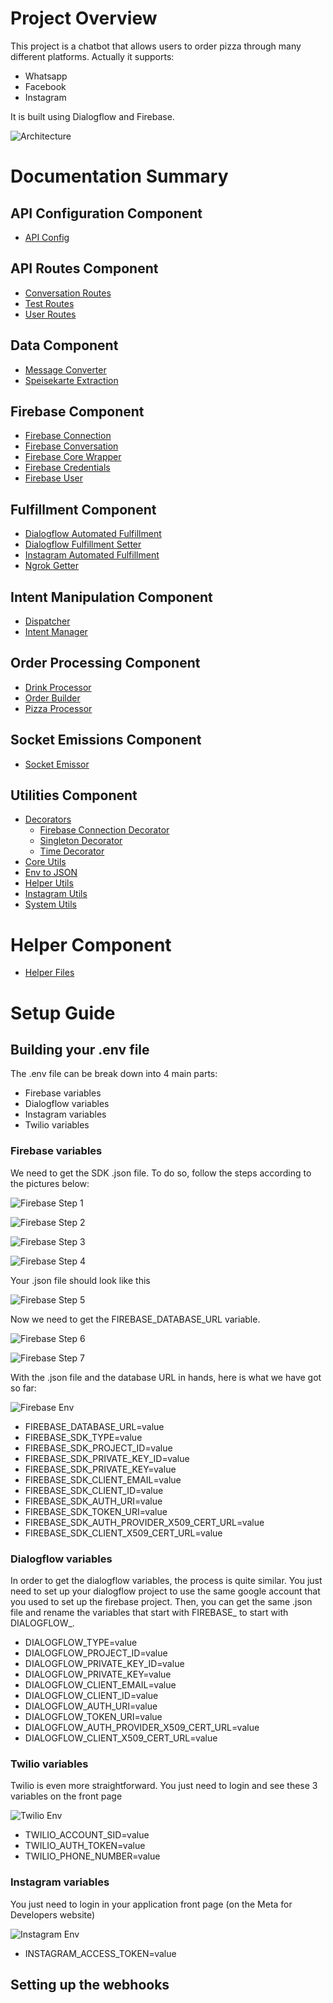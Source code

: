# Project Overview

This project is a chatbot that allows users to order pizza through many different platforms. Actually it supports:
- Whatsapp
- Facebook
- Instagram

It is built using Dialogflow and Firebase.

![Architecture](docs/pictures/architecture.png)

# Documentation Summary

## API Configuration Component
- [API Config](docs/api_config/api_config.md)

## API Routes Component
- [Conversation Routes](docs/api_routes/conversation_routes.md)
- [Test Routes](docs/api_routes/test_routes.md)
- [User Routes](docs/api_routes/user_routes.md)

## Data Component
- [Message Converter](docs/data/message_converter.md)
- [Speisekarte Extraction](docs/data/speisekarte_extraction.md)

## Firebase Component
- [Firebase Connection](docs/firebaseFolder/firebase_connection.md)
- [Firebase Conversation](docs/firebaseFolder/firebase_conversation.md)
- [Firebase Core Wrapper](docs/firebaseFolder/firebase_core_wrapper.md)
- [Firebase Credentials](docs/firebaseFolder/firebase_credentials.md)
- [Firebase User](docs/firebaseFolder/firebase_user.md)

## Fulfillment Component
- [Dialogflow Automated Fulfillment](docs/fulfillment/dialogflowAutomatedFulfillment.md)
- [Dialogflow Fulfillment Setter](docs/fulfillment/dialogflowFulfillmentSetter.md)
- [Instagram Automated Fulfillment](docs/fulfillment/instagramAutomatedFulfillment.md)
- [Ngrok Getter](docs/fulfillment/ngrokGetter.md)

## Intent Manipulation Component
- [Dispatcher](docs/intentManipulation/dispatcher.md)
- [Intent Manager](docs/intentManipulation/intent_manager.md)

## Order Processing Component
- [Drink Processor](docs/orderProcessing/drink_processor.md)
- [Order Builder](docs/orderProcessing/order_builder.md)
- [Pizza Processor](docs/orderProcessing/pizza_processor.md)

## Socket Emissions Component
- [Socket Emissor](docs/socketEmissions/socket_emissor.md)

## Utilities Component
- [Decorators](docs/utils/decorators/)
  - [Firebase Connection Decorator](docs/utils/decorators/firebase_connection_decorator.md)
  - [Singleton Decorator](docs/utils/decorators/singleton_decorator.md)
  - [Time Decorator](docs/utils/decorators/time_decorator.md)
- [Core Utils](docs/utils/core_utils.md)
- [Env to JSON](docs/utils/env_to_json.md)
- [Helper Utils](docs/utils/helper_utils.md)
- [Instagram Utils](docs/utils/instagram_utils.md)
- [System Utils](docs/utils/system_utils.md)

# Helper Component
- [Helper Files](docs/helper_components.md)

# Setup Guide

## Building your .env file

The .env file can be break down into 4 main parts:

- Firebase variables
- Dialogflow variables
- Instagram variables
- Twilio variables

### Firebase variables

We need to get the SDK .json file. To do so, follow the steps according to the pictures below:

![Firebase Step 1](docs/pictures/firebase_steps/firebase_1.png)

![Firebase Step 2](docs/pictures/firebase_steps/firebase_2.png)

![Firebase Step 3](docs/pictures/firebase_steps/firebase_3.png)

![Firebase Step 4](docs/pictures/firebase_steps/firebase_4.png)

Your .json file should look like this

![Firebase Step 5](docs/pictures/firebase_steps/firebase_5.png)

Now we need to get the FIREBASE_DATABASE_URL variable.

![Firebase Step 6](docs/pictures/firebase_steps/firebase_6.png)

![Firebase Step 7](docs/pictures/firebase_steps/firebase_7.png)

With the .json file and the database URL in hands, here is what we have got so far:

![Firebase Env](docs/pictures/firebase_steps/env_file.png)
- FIREBASE_DATABASE_URL=value
- FIREBASE_SDK_TYPE=value
- FIREBASE_SDK_PROJECT_ID=value
- FIREBASE_SDK_PRIVATE_KEY_ID=value
- FIREBASE_SDK_PRIVATE_KEY=value
- FIREBASE_SDK_CLIENT_EMAIL=value
- FIREBASE_SDK_CLIENT_ID=value
- FIREBASE_SDK_AUTH_URI=value
- FIREBASE_SDK_TOKEN_URI=value
- FIREBASE_SDK_AUTH_PROVIDER_X509_CERT_URL=value
- FIREBASE_SDK_CLIENT_X509_CERT_URL=value

### Dialogflow variables

In order to get the dialogflow variables, the process is quite similar. You just need to set up your dialogflow project
to use the same google account that you used to set up the firebase project. Then, you can get the same .json file and
rename the variables that start with FIREBASE_ to start with DIALOGFLOW_.

- DIALOGFLOW_TYPE=value
- DIALOGFLOW_PROJECT_ID=value
- DIALOGFLOW_PRIVATE_KEY_ID=value
- DIALOGFLOW_PRIVATE_KEY=value
- DIALOGFLOW_CLIENT_EMAIL=value
- DIALOGFLOW_CLIENT_ID=value
- DIALOGFLOW_AUTH_URI=value
- DIALOGFLOW_TOKEN_URI=value
- DIALOGFLOW_AUTH_PROVIDER_X509_CERT_URL=value
- DIALOGFLOW_CLIENT_X509_CERT_URL=value

### Twilio variables

Twilio is even more straightforward. You just need to login and see these 3 variables on the front page

![Twilio Env](docs/pictures/twilio_steps.png)

- TWILIO_ACCOUNT_SID=value
- TWILIO_AUTH_TOKEN=value
- TWILIO_PHONE_NUMBER=value

### Instagram variables

You just need to login in your application front page (on the Meta for Developers website)

![Instagram Env](docs/pictures/instagram_steps.png)

- INSTAGRAM_ACCESS_TOKEN=value

## Setting up the webhooks